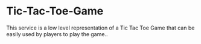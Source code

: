 # Tic-Tac-Toe-Game
This service is a low level representation of a Tic Tac Toe Game that can be easily used by players to play the game..
